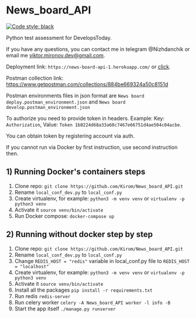 # News_board_API
[![Code style: black](https://img.shields.io/badge/code%20style-black-000000.svg)](https://github.com/psf/black)

Python test assessment for DevelopsToday.

If you have any questions, you can contact me in telegram @Nizhdanchik or email me viktor.mironov.dev@gmail.com.

Deployment link: `https://news-board-api-1.herokuapp.com/` or [click](https://news-board-api-1.herokuapp.com/).

Postman collection link: https://www.getpostman.com/collections/884be669324a50c8151d

Postman environments files in json format are `News board deploy.postman_environment.json` and `News board develop.postman_environment.json`

To authorize you need to provide token in headers. Example: Key: `Authorization`, Value: `Token 1b0224d68a33a60c7467e66751d4ae504c04acbe`.

You can obtain token by registering account via auth.

If you cannot run via Docker by first instruction, use second instruction then.
## 1) Running Docker's containers steps
1. Clone repo: `git clone https://github.com/Kirom/News_board_API.git`
2. Rename `local_conf_dev.py` to `local_conf.py`
3. Create virtualenv, for example: `python3 -m venv venv` or `virtualenv -p python3 venv`
4. Activate it `source venv/bin/activate`
5. Run Docker compose: `docker-compose up`
## 2) Running without docker step by step
1. Clone repo: `git clone https://github.com/Kirom/News_board_API.git`
2. Rename `local_conf_dev.py` to `local_conf.py`
3. Change `REDIS_HOST = "redis"` variable in local_conf.py file to `REDIS_HOST = "localhost"`
4. Create virtualenv, for example: `python3 -m venv venv` or `virtualenv -p python3 venv`
4. Activate it `source venv/bin/activate`
5. Install all the packages `pip install -r requirements.txt`
6. Run redis `redis-server`
7. Run celery worker `celery -A News_board_API worker -l info -B`
8. Start the app itself `./manage.py runserver`

